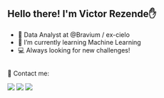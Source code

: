 ## Hello there! I'm Victor Rezende✋

  - 🔭 Data Analyst at @Bravium / ex-cielo
  - 🌱 I’m currently learning Machine Learning
  - 💻 Always looking for new challenges!

<!--
 <div>
  <a href="https://github.com/victorrezennde">
  <img height="200em" src="https://github-readme-stats.vercel.app/api?username=victorrezennde&show_icons=true&theme=radical&include_all_commits=true&count_private=true"/>
  <img height="200em" src="https://github-readme-stats.vercel.app/api/top-langs/?username=rafaballerini&layout=compact&langs_count=16&theme=radical"/>
</div>
  !-->

  ##
  
📱 Contact me:
<div> 
   <a href="https://www.linkedin.com/in/victor-rezende-carboni-723a78199/" target="_blank"><img src="https://img.shields.io/badge/-LinkedIn-%230077B5?style=for-the-badge&logo=linkedin&logoColor=white" target="_blank"></a> 
   <a href="https://api.whatsapp.com/send?phone=5511913022937&text=Oi,%20Victor!!" target="_blank"><img src="https://img.shields.io/badge/WhatsApp-25D366?style=for-the-badge&logo=whatsapp&logoColor=white" target="_blank"></a>
  <a href = "mailto:victorrezende@hotmail.com"><img src="https://img.shields.io/badge/Microsoft_Outlook-0078D4?style=for-the-badge&logo=microsoft-outlook&logoColor=white" target="_blank"></a>

  <!--
  ![Snake animation](https://github.com/rafaballerini/rafaballerini/blob/output/github-contribution-grid-snake.svg)
  !-->
</div>
